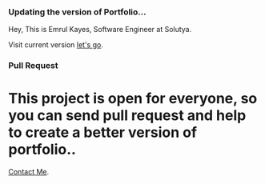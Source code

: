 ### Updating the version of Portfolio...

Hey, This is Emrul Kayes, Software Engineer at Solutya.

Visit current version [let's go](https://portfolio-18049.web.app).


### Pull Request
# This project is open for everyone, so you can send pull request and help to create a better version of portfolio..

[Contact Me](https://linktr.ee/kayes_).

